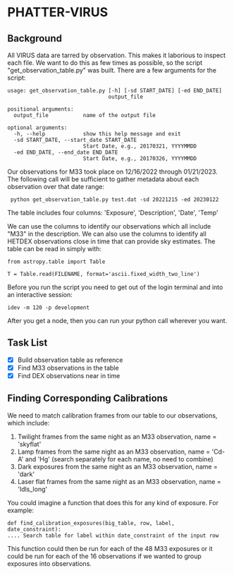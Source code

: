 # PHATTER-VIRUS

## Background
All VIRUS data are tarred by observation.  This makes it laborious to inspect each file.  We want to do this as few times as possible, so the script "get_observation_table.py" was built.  There are a few arguments for the script:

```
usage: get_observation_table.py [-h] [-sd START_DATE] [-ed END_DATE]
                                output_file

positional arguments:
  output_file           name of the output file

optional arguments:
  -h, --help            show this help message and exit
  -sd START_DATE, --start_date START_DATE
                        Start Date, e.g., 20170321, YYYYMMDD
  -ed END_DATE, --end_date END_DATE
                        Start Date, e.g., 20170326, YYYYMMDD
```

Our observations for M33 took place on 12/16/2022 through 01/21/2023.  The following call will be sufficient to gather metadata about each observation over that date range:

```
 python get_observation_table.py test.dat -sd 20221215 -ed 20230122
```

The table includes four columns: 'Exposure', 'Description', 'Date', 'Temp'

We can use the columns to identify our observations which all include "M33" in the description.  We can also use the columns to identify all HETDEX observations close in time that can provide sky estimates.  The table can be read in simply with:

```
from astropy.table import Table

T = Table.read(FILENAME, format='ascii.fixed_width_two_line')
```

Before you run the script you need to get out of the login terminal and into an interactive session:

```
idev -m 120 -p development
```

After you get a node, then you can run your python call wherever you want.

## Task List
- [x] Build observation table as reference
- [x] Find M33 observations in the table
- [x] Find DEX observations near in time

## Finding Corresponding Calibrations
We need to match calibration frames from our table to our observations, which include:

1) Twilight frames from the same night as an M33 observation, name = 'skyflat'
2) Lamp frames from the same night as an M33 observation, name = 'Cd-A' and 'Hg' (search separately for each name, no need to combine)
3) Dark exposures from the same night as an M33 observation, name = 'dark'
4) Laser flat frames from the same night as an M33 observation, name = 'ldls_long'

You could imagine a function that does this for any kind of exposure.  For example:

```
def find_calibration_exposures(big_table, row, label, date_constraint):
.... Search table for label within date_constraint of the input row
```

This function could then be run for each of the 48 M33 exposures or it could be run for each of the 16 observations if we wanted to group exposures into observations.
